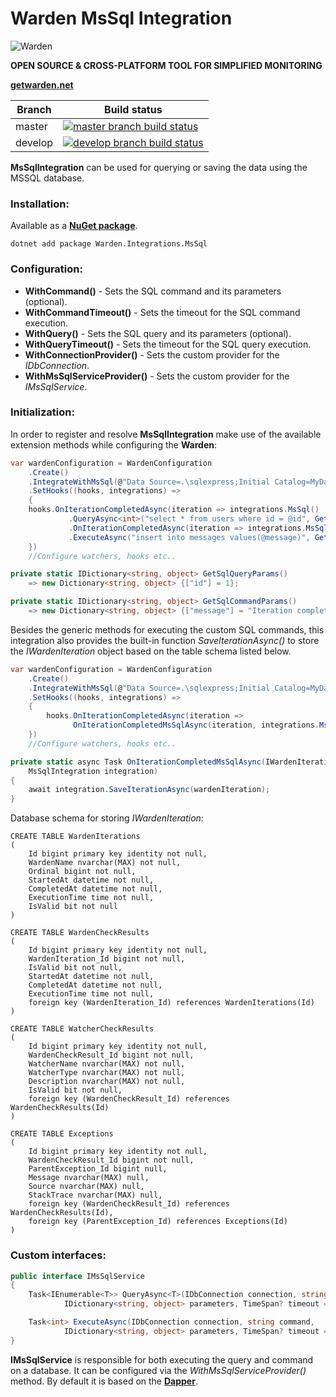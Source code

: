 # Warden MsSql Integration

![Warden](http://spetz.github.io/img/warden_logo.png)

**OPEN SOURCE & CROSS-PLATFORM TOOL FOR SIMPLIFIED MONITORING**

**[getwarden.net](http://getwarden.net)**

|Branch             |Build status                                                  
|-------------------|-----------------------------------------------------
|master             |[![master branch build status](https://api.travis-ci.org/warden-stack/Warden.Integrations.MsSql.svg?branch=master)](https://travis-ci.org/warden-stack/Warden.Integrations.MsSql)
|develop            |[![develop branch build status](https://api.travis-ci.org/warden-stack/Warden.Integrations.MsSql.svg?branch=develop)](https://travis-ci.org/warden-stack/Warden.Integrations.MsSql/branches)

**MsSqlIntegration** can be used for querying or saving the data using the MSSQL database. 

### Installation:

Available as a **[NuGet package](https://www.nuget.org/packages/Warden.Integrations.MsSql)**. 
```
dotnet add package Warden.Integrations.MsSql
```

### Configuration:

- **WithCommand()** - Sets the SQL command and its parameters (optional).
- **WithCommandTimeout()** - Sets the timeout for the SQL command execution.
- **WithQuery()** - Sets the SQL query and its parameters (optional).
- **WithQueryTimeout()** -  Sets the timeout for the SQL query execution.
- **WithConnectionProvider()** - Sets the custom provider for the *IDbConnection*.
- **WithMsSqlServiceProvider()** - Sets the custom provider for the *IMsSqlService*.



### Initialization:

In order to register and resolve **MsSqlIntegration** make use of the available extension methods while configuring the **Warden**:

```csharp
var wardenConfiguration = WardenConfiguration
    .Create()
    .IntegrateWithMsSql(@"Data Source=.\sqlexpress;Initial Catalog=MyDatabase;Integrated Security=True")
    .SetHooks((hooks, integrations) =>
    {
	hooks.OnIterationCompletedAsync(iteration => integrations.MsSql()
     	     .QueryAsync<int>("select * from users where id = @id", GetSqlQueryParams()))
     	     .OnIterationCompletedAsync(iteration => integrations.MsSql()
     	     .ExecuteAsync("insert into messages values(@message)", GetSqlCommandParams()));
    })
    //Configure watchers, hooks etc..

private static IDictionary<string, object> GetSqlQueryParams()
    => new Dictionary<string, object> {["id"] = 1};

private static IDictionary<string, object> GetSqlCommandParams()
    => new Dictionary<string, object> {["message"] = "Iteration completed"};
```

Besides the generic methods for executing the custom SQL commands, this integration also provides the built-in function *SaveIterationAsync()* to store the *IWardenIteration* object based on the table schema listed below.

```csharp
var wardenConfiguration = WardenConfiguration
    .Create()
    .IntegrateWithMsSql(@"Data Source=.\sqlexpress;Initial Catalog=MyDatabase;Integrated Security=True")
    .SetHooks((hooks, integrations) =>
    {
        hooks.OnIterationCompletedAsync(iteration => 
              OnIterationCompletedMsSqlAsync(iteration, integrations.MsSql()));
    })
    //Configure watchers, hooks etc..

private static async Task OnIterationCompletedMsSqlAsync(IWardenIteration wardenIteration,
    MsSqlIntegration integration)
{
    await integration.SaveIterationAsync(wardenIteration);
}
```

Database schema for storing *IWardenIteration*:

```
CREATE TABLE WardenIterations
(
	Id bigint primary key identity not null,
	WardenName nvarchar(MAX) not null,
	Ordinal bigint not null,
	StartedAt datetime not null,
	CompletedAt datetime not null,
	ExecutionTime time not null,
	IsValid bit not null
)

CREATE TABLE WardenCheckResults
(
	Id bigint primary key identity not null,
	WardenIteration_Id bigint not null,
	IsValid bit not null,
	StartedAt datetime not null,
	CompletedAt datetime not null,
	ExecutionTime time not null,
	foreign key (WardenIteration_Id) references WardenIterations(Id)
)

CREATE TABLE WatcherCheckResults
(
	Id bigint primary key identity not null,
	WardenCheckResult_Id bigint not null,
	WatcherName nvarchar(MAX) not null,
	WatcherType nvarchar(MAX) not null,
	Description nvarchar(MAX) not null,
	IsValid bit not null,
	foreign key (WardenCheckResult_Id) references WardenCheckResults(Id)
)

CREATE TABLE Exceptions
(
	Id bigint primary key identity not null,
	WardenCheckResult_Id bigint not null,
	ParentException_Id bigint null,
	Message nvarchar(MAX) null,
	Source nvarchar(MAX) null,
	StackTrace nvarchar(MAX) null,
	foreign key (WardenCheckResult_Id) references WardenCheckResults(Id),
	foreign key (ParentException_Id) references Exceptions(Id)
)
```

### Custom interfaces:
```csharp
public interface IMsSqlService
{
    Task<IEnumerable<T>> QueryAsync<T>(IDbConnection connection, string query,
            IDictionary<string, object> parameters, TimeSpan? timeout = null);

    Task<int> ExecuteAsync(IDbConnection connection, string command,
            IDictionary<string, object> parameters, TimeSpan? timeout = null);
}
```

**IMsSqlService** is responsible for both executing the query and command on a database. It can be configured via the *WithMsSqlServiceProvider()* method. By default it is based on the **[Dapper](https://github.com/StackExchange/dapper-dot-net)**.